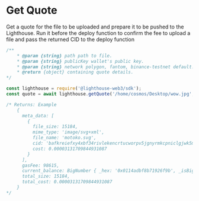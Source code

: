 # Get Quote

Get a quote for the file to be uploaded and prepare it to be pushed to the Lighthouse. Run it before the deploy function to confirm the fee to upload a file and pass the returned CID to the deploy function

```javascript
/**
    * @param {string} path path to file.
    * @param {string} publicKey wallet's public key.
    * @param {string} network polygon, fantom, binance-testnet default: polygon.
    * @return {object} containing quote details.
*/

const lighthouse = require('@lighthouse-web3/sdk');
const quote = await lighthouse.getQuote('/home/cosmos/Desktop/wow.jpg', '0x1Ec09D4B3Cb565b7CCe2eEAf71CC90c9b46c5c26', 'fantom')

/* Returns: Example
    {
      meta_data: [
        {
          file_size: 15184,
          mime_type: 'image/svg+xml',
          file_name: 'motoko.svg',
          cid: 'bafkreiefxy4xbf34rivlekencrtucworpv5jgnyrmkcpniclgjwk5m4jla',
          cost: 0.00003131709844931087
        }
      ],
      gasFee: 98615,
      current_balance: BigNumber { _hex: '0x0114adbf8b71926f9b', _isBigNumber: true },
      total_size: 15184,
      total_cost: 0.00003131709844931087
    }
*/
```
